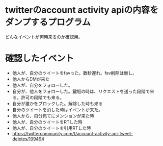 # twitterのaccount activity apiの内容をダンプするプログラム

どんなイベントが何時来るのか確認用。

# 確認したイベント

- 他人が、自分のツイートをfavった。数秒遅れ。fav削除は無し。
- 他人からDMが来た
- 他人が、自分をフォローした。
- 自分が、他人をフォローした。鍵垢の時は、リクエストを送った段階で来る。許可の段階でも来る。
- 自分が誰かをブロックした。解除した時も来る
- 自分のツイートを消した時はイベントが来た。
- 他人から、自分宛てにメンションが来た時
- 他人が、自分のツイートをRTした時
- 他人が、自分のツイートを引用RTした時
- https://twittercommunity.com/t/account-activity-api-tweet-deletes/109494
